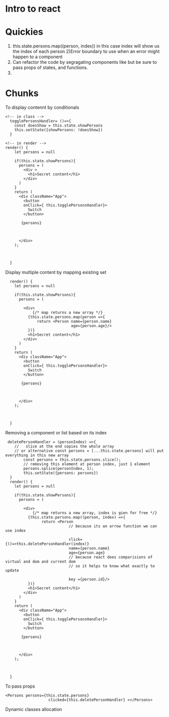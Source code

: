 # Intro to react

# Quickies
1) this.state.persons.map((person, index)) in this case index will show us the index of each person
2)Error boundary to use when an error might happen to a component
3) Can refactor the code by segragating components like <Persons> but be sure to pass props of states, and functions.
4)

# Chunks

To display contennt by conditionals

```
<!-- in class -->
  togglePersonsHandler= ()=>{
    const doesShow = this.state.showPersons
    this.setState({showPersons: !doesShow})
  }

<!-- in render -->
render() {
    let persons = null

    if(this.state.showPersons){
      persons = (
        <div >
          <h1>Secret content</h1>
        </div> 
      )
    }
    return (
      <div className="App">
        <button
        onClick={ this.togglePersonsHandler}>
          Switch
        </button>
        
       {persons}
         

        
      </div>
    );


 
  }

```

Display multiple content by mapping existing set
```
  render() {
    let persons = null

    if(this.state.showPersons){
      persons = (
         
        <div>
            {/* map returns a new array */}
          {this.state.persons.map(person =>{
              return <Person name={person.name}
                             age={person.age}/>
          })}
          <h1>Secret content</h1>
        </div> 
      )
    }
    return (
      <div className="App">
        <button
        onClick={ this.togglePersonsHandler}>
          Switch
        </button>
        
       {persons}
         

        
      </div>
    );


 
  }

```

Removing a component or list based on its index
```
 deletePersonHandler = (personIndex) =>{
    //   slice at the end copies the whole array
    // or alternative const persons = [...this.state.persons] will put everything in this new array
        const persons = this.state.persons.slice();
        // removing this element at person index, just 1 element
        persons.splice(personIndex, 1);
        this.setState({persons: persons})
  }
  render() {
    let persons = null

    if(this.state.showPersons){
      persons = (
         
        <div>
            {/* map returns a new array, index is gien for free */}
          {this.state.persons.map((person, index) =>{
                return <Person 
                            // because its an arrow function we can use index
            
                            click={()=>this.deletePersonHandler(index)}
                            name={person.name}
                            age={person.age}
                            // because react does comparisions of virtual and dom and current dom
                            // so it helps to know what exactly to update
                            
                            key ={person.id}/>
          })}
          <h1>Secret content</h1>
        </div> 
      )
    }
    return (
      <div className="App">
        <button
        onClick={ this.togglePersonsHandler}>
          Switch
        </button>
        
       {persons}
         

        
      </div>
    );


 
  }

```

To pass props
```
<Persons persons={this.state.persons}
                   clicked={this.deletePersonHandler} ></Persons>

```

Dynamic classes allocation
```


```